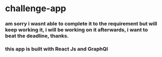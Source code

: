 # challenge-app
### am sorry i wasnt able to complete it to the requirement but will keep working it, i will be working on it afterwards, i want to beat the deadline, thanks.
### this app is built with React Js and GraphQl
